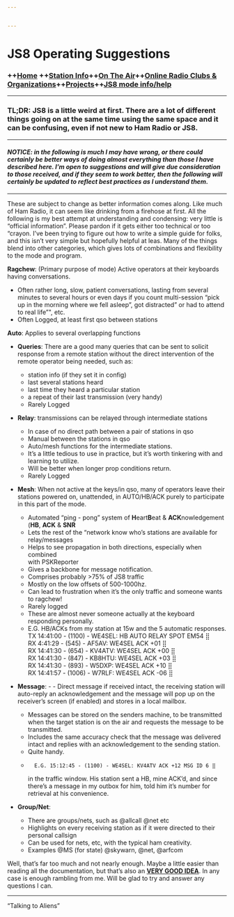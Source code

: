 ```yaml
---


---
```


<h1 id="js8-operating-suggestions">JS8 Operating Suggestions</h1>
<h3 id="home-station-infoon-the-aironline-radio-clubs--organizationsprojectsjs8-mode-infohelp">++<a href="index.md">Home</a> ++<a href="station.md">Station Info</a>++<a href="ontheair.md">On The Air</a>++<a href="clubs.md">Online Radio Clubs &amp; Organizations</a>++<a href="projects.md">Projects</a>++<a href="js8help.md">JS8 mode info/help</a></h3>
<hr>
<h3 id="tldr--js8-is-a-little-weird-at-first.-there-are-a-lot-of-different-things-going-on-at-the-same-time-using-the-same-space-and-it-can-be-confusing-even-if-not-new-to-ham-radio-or-js8."><strong>TL;DR:</strong>  JS8 is a little weird at first. There are a lot of different things going on at the same time using the same space and it can be confusing, even if not new to Ham Radio or JS8.</h3>
<hr>
<h4 id="notice-in-the-following-is-much-i-may-have-wrong-or-there-could-certainly-be-better-ways-of-doing-almost-everything-than-those-i-have-described-here.-im-open-to-suggestions-and-will-give-due-consideration-to-those-received-and-if-they-seem-to-work-better-then-the-following-will-certainly-be-updated-to-reflect-best-practices-as-i-understand-them."><em>NOTICE: in the following is much I may have wrong, or there could certainly be better ways of doing almost everything than those I have described here. I’m open to suggestions and will give due consideration to those received, and if they seem to work better, then the following will certainly be updated to reflect best practices as I understand them.</em></h4>
<hr>
<p>These are subject to change as better information comes along. Like much of Ham Radio, it can seem like drinking from a firehose at first. All the following is my best attempt at understanding and condensing: very little is “official information”. Please pardon if it gets either too technical or too “crayon. I’ve been trying to figure out how to write a simple guide for folks, and this isn’t very simple but hopefully helpful at leas. Many of the things blend into other categories, which gives lots of combinations and flexibility to the mode and program.</p>
<p><strong>Ragchew</strong>: (Primary purpose of mode) Active operators at their keyboards having conversations.</p>
<ul>
<li>Often rather long, slow, patient conversations, lasting from several minutes to several hours or even days if you count multi-session “pick up in the morning where we fell asleep”, got distracted” or had to attend to real life”", etc.</li>
<li>Often Logged, at least first qso between stations</li>
</ul>
<p><strong>Auto</strong>:  Applies to several overlapping functions</p>
<ul>
<li>
<p><strong>Queries</strong>: There are a good many queries that can be sent to solicit response from a remote station without the direct intervention of the remote operator being needed, such as:</p>
<ul>
<li>station info (if they set it in config)</li>
<li>last several stations heard</li>
<li>last time they heard a particular station</li>
<li>a repeat of their last transmission (very handy)</li>
<li>Rarely Logged</li>
</ul>
</li>
<li>
<p><strong>Relay</strong>: transmissions can be relayed through intermediate stations</p>
<ul>
<li>In case of no direct path between a pair of stations in qso</li>
<li>Manual between the stations in qso</li>
<li>Auto/mesh functions for the intermediate stations.</li>
<li>It’s a little tedious to use in practice, but it’s worth tinkering with and learning to utilize.</li>
<li>Will be better when longer prop conditions return.</li>
<li>Rarely Logged</li>
</ul>
</li>
<li>
<p><strong>Mesh</strong>: When not active at the keys/in qso, many of operators leave their stations powered on, unattended, in AUTO/HB/ACK purely to participate in this part of the mode.</p>
<ul>
<li>Automated “ping - pong” system of  <strong>H</strong>eart<strong>B</strong>eat &amp; <strong>ACK</strong>nowledgement (<strong>HB</strong>,  <strong>ACK</strong>  &amp;  <strong>SNR</strong></li>
<li>Lets the rest of the “network know who’s stations are available for relay/messages</li>
<li>Helps to see propagation in both directions, especially when combined<br>
with <a>PSKReporter</a></li>
<li>Gives a backbone for message notification.</li>
<li>Comprises probably &gt;75% of JS8 traffic</li>
<li>Mostly on the low offsets of 500-1000hz.</li>
<li>Can lead to frustration when it’s the only traffic and someone wants to ragchew!</li>
<li>Rarely logged</li>
<li>These are almost never someone actually at the keyboard responding personally.</li>
<li>E.G. HB/ACKs from my station at 15w and the 5 automatic responses.<br>
TX 14:41:00 - (1100) - WE4SEL: HB AUTO RELAY SPOT EM54 ⣿<br>
RX 4:41:29 - (545) - AF5AV: WE4SEL ACK +01 ⣿<br>
RX 14:41:30 - (654) - KV4ATV: WE4SEL ACK +00 ⣿<br>
RX 14:41:30 - (847) - KB8HTU: WE4SEL ACK +03 ⣿<br>
RX 14:41:30 - (893) - W5DXP: WE4SEL ACK +10 ⣿<br>
RX 14:41:57 - (1006) - W7RLF: WE4SEL ACK -06 ⣿</li>
</ul>
</li>
<li>
<p><strong>Message</strong>: -   	- Direct message if received intact, the receiving station will auto-reply an acknowledgement and the message will pop up on the receiver’s screen (if enabled) and stores in a local mailbox.</p>
<ul>
<li>Messages can be stored on the senders machine, to be transmitted when the target station is on the air and requests the message to be transmitted.</li>
<li>Includes the same accuracy check that the message was delivered intact and replies with an acknowledgement to the sending station.</li>
<li>Quite handy.</li>
<li>
<pre><code>  E.G. 15:12:45 - (1100) - WE4SEL: KV4ATV ACK +12 MSG ID 6 ⣿
</code></pre>
in the traffic window. His station sent a HB, mine ACK’d, and since there’s a message in my outbox for him, told him it’s number for retrieval at his convenience.</li>
</ul>
</li>
<li>
<p><strong>Group/Net</strong>:</p>
<ul>
<li>There are groups/nets, such as @allcall @net etc</li>
<li>Highlights on every receiving station as if it were directed to their personal callsign</li>
<li>Can be used for nets, etc, with the typical ham creativity.</li>
<li>Examples @MS (for state) @skywarn, @net, @arfcom</li>
</ul>
</li>
</ul>
<p>Well, that’s far too much and not nearly enough. Maybe a little easier than reading all the documentation, but that’s also an <strong><a href="http://files.js8call.com/latest.html">VERY GOOD IDEA</a></strong>. In any case is enough rambling from me. Will be glad to try and answer any questions I can.</p>
<hr>
<p>“Talking to Aliens”</p>

